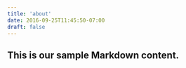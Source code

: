 ```yaml
---
title: 'about'
date: 2016-09-25T11:45:50-07:00
draft: false
---
```


## This is our sample Markdown content.